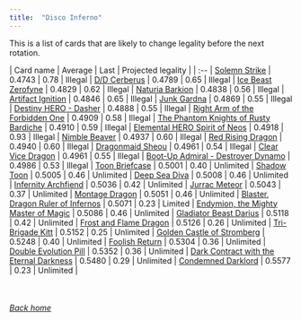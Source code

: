 ```yaml
---
title:  "Disco Inferno"
---
```


This is a list of cards that are likely to change legality before the next rotation.

| Card name | Average | Last | Projected legality |
| :-- |
[Solemn Strike](https://db.ygoprodeck.com/card/?search=Solemn%20Strike) | 0.4743 | 0.78 | Illegal |
[D/D Cerberus](https://db.ygoprodeck.com/card/?search=D/D%20Cerberus) | 0.4789 | 0.65 | Illegal |
[Ice Beast Zerofyne](https://db.ygoprodeck.com/card/?search=Ice%20Beast%20Zerofyne) | 0.4829 | 0.62 | Illegal |
[Naturia Barkion](https://db.ygoprodeck.com/card/?search=Naturia%20Barkion) | 0.4838 | 0.56 | Illegal |
[Artifact Ignition](https://db.ygoprodeck.com/card/?search=Artifact%20Ignition) | 0.4846 | 0.65 | Illegal |
[Junk Gardna](https://db.ygoprodeck.com/card/?search=Junk%20Gardna) | 0.4869 | 0.55 | Illegal |
[Destiny HERO - Dasher](https://db.ygoprodeck.com/card/?search=Destiny%20HERO%20-%20Dasher) | 0.4888 | 0.55 | Illegal |
[Right Arm of the Forbidden One](https://db.ygoprodeck.com/card/?search=Right%20Arm%20of%20the%20Forbidden%20One) | 0.4909 | 0.58 | Illegal |
[The Phantom Knights of Rusty Bardiche](https://db.ygoprodeck.com/card/?search=The%20Phantom%20Knights%20of%20Rusty%20Bardiche) | 0.4910 | 0.59 | Illegal |
[Elemental HERO Spirit of Neos](https://db.ygoprodeck.com/card/?search=Elemental%20HERO%20Spirit%20of%20Neos) | 0.4918 | 0.93 | Illegal |
[Nimble Beaver](https://db.ygoprodeck.com/card/?search=Nimble%20Beaver) | 0.4937 | 0.60 | Illegal |
[Red Rising Dragon](https://db.ygoprodeck.com/card/?search=Red%20Rising%20Dragon) | 0.4940 | 0.60 | Illegal |
[Dragonmaid Sheou](https://db.ygoprodeck.com/card/?search=Dragonmaid%20Sheou) | 0.4961 | 0.54 | Illegal |
[Clear Vice Dragon](https://db.ygoprodeck.com/card/?search=Clear%20Vice%20Dragon) | 0.4961 | 0.55 | Illegal |
[Boot-Up Admiral - Destroyer Dynamo](https://db.ygoprodeck.com/card/?search=Boot-Up%20Admiral%20-%20Destroyer%20Dynamo) | 0.4986 | 0.53 | Illegal |
[Toon Briefcase](https://db.ygoprodeck.com/card/?search=Toon%20Briefcase) | 0.5001 | 0.40 | Unlimited |
[Shadow Toon](https://db.ygoprodeck.com/card/?search=Shadow%20Toon) | 0.5005 | 0.46 | Unlimited |
[Deep Sea Diva](https://db.ygoprodeck.com/card/?search=Deep%20Sea%20Diva) | 0.5008 | 0.46 | Unlimited |
[Infernity Archfiend](https://db.ygoprodeck.com/card/?search=Infernity%20Archfiend) | 0.5036 | 0.42 | Unlimited |
[Jurrac Meteor](https://db.ygoprodeck.com/card/?search=Jurrac%20Meteor) | 0.5043 | 0.37 | Unlimited |
[Montage Dragon](https://db.ygoprodeck.com/card/?search=Montage%20Dragon) | 0.5051 | 0.46 | Unlimited |
[Blaster, Dragon Ruler of Infernos](https://db.ygoprodeck.com/card/?search=Blaster,%20Dragon%20Ruler%20of%20Infernos) | 0.5071 | 0.23 | Limited |
[Endymion, the Mighty Master of Magic](https://db.ygoprodeck.com/card/?search=Endymion,%20the%20Mighty%20Master%20of%20Magic) | 0.5086 | 0.46 | Unlimited |
[Gladiator Beast Darius](https://db.ygoprodeck.com/card/?search=Gladiator%20Beast%20Darius) | 0.5118 | 0.42 | Unlimited |
[Frost and Flame Dragon](https://db.ygoprodeck.com/card/?search=Frost%20and%20Flame%20Dragon) | 0.5126 | 0.26 | Unlimited |
[Tri-Brigade Kitt](https://db.ygoprodeck.com/card/?search=Tri-Brigade%20Kitt) | 0.5152 | 0.25 | Unlimited |
[Golden Castle of Stromberg](https://db.ygoprodeck.com/card/?search=Golden%20Castle%20of%20Stromberg) | 0.5248 | 0.40 | Unlimited |
[Foolish Return](https://db.ygoprodeck.com/card/?search=Foolish%20Return) | 0.5304 | 0.36 | Unlimited |
[Double Evolution Pill](https://db.ygoprodeck.com/card/?search=Double%20Evolution%20Pill) | 0.5352 | 0.36 | Unlimited |
[Dark Contract with the Eternal Darkness](https://db.ygoprodeck.com/card/?search=Dark%20Contract%20with%20the%20Eternal%20Darkness) | 0.5480 | 0.29 | Unlimited |
[Condemned Darklord](https://db.ygoprodeck.com/card/?search=Condemned%20Darklord) | 0.5577 | 0.23 | Unlimited |

<br>

###### [Back home](index)